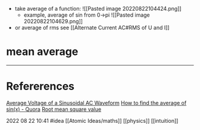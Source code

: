 - take average of a function:
![[Pasted image 20220822104424.png]]
	- example, average of sin from 0->pi 
![[Pasted image 20220822104629.png]]
- or average of rms 
see [[Alternate Current AC#RMS of U and I]]





# mean average
--- 
# Refererences 
[Average Voltage of a Sinusoidal AC Waveform](https://www.electronics-tutorials.ws/accircuits/average-voltage.html)
[How to find the average of sin(x) - Quora](https://www.quora.com/How-do-you-find-the-average-of-sin-x)
[Root mean square value](http://info.ee.surrey.ac.uk/Teaching/Courses/ee1.cct/circuit-theory/section2/rmsvalue.html#:~:text=RMS%20Value%20of%20an%20AC%20waveform&text=The%20mean%20value%20of%20the%20squared%20function%20is%20given%20by,the%20square%20root%20of%20this.)


2022 08 22 10:41
#idea [[Atomic Ideas/maths]] [[physics]] [[intuition]]